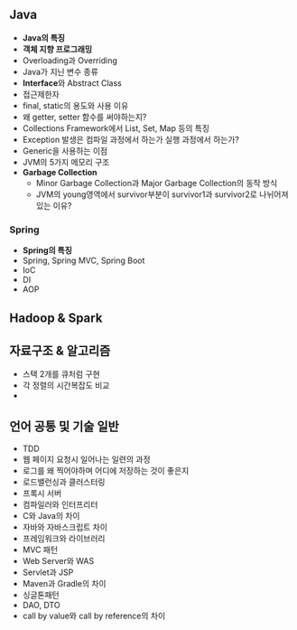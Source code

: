 
## Java
- **Java의 특징**
- **객체 지향 프로그래밍**
- Overloading과 Overriding
- Java가 지닌 변수 종류
- **Interface**와 Abstract Class
- 접근제한자
- final, static의 용도와 사용 이유
- 왜 getter, setter 함수를 써야하는지?
- Collections Framework에서 List, Set, Map 등의 특징
- Exception 발생은 컴파일 과정에서 하는가 실행 과정에서 하는가?
- Generic을 사용하는 이점
- JVM의 5가지 메모리 구조
- **Garbage Collection**
  - Minor Garbage Collection과 Major Garbage Collection의 동작 방식
  - JVM의 young영역에서 survivor부분이 survivor1과 survivor2로 나뉘어져있는 이유?
  
### Spring
- **Spring의 특징**
- Spring, Spring MVC, Spring Boot
- IoC
- DI
- AOP

## Hadoop & Spark

## 자료구조 & 알고리즘
- 스택 2개를 큐처럼 구현
- 각 정렬의 시간복잡도 비교
- 

## 언어 공통 및 기술 일반
- TDD
- 웹 페이지 요청시 일어나는 일련의 과정
- 로그를 왜 찍어야하며 어디에 저장하는 것이 좋은지
- 로드밸런싱과 클러스터링
- 프록시 서버
- 컴파일러와 인터프리터
- C와 Java의 차이
- 자바와 자바스크립트 차이
- 프레임워크와 라이브러리
- MVC 패턴
- Web Server와 WAS
- Servlet과 JSP
- Maven과 Gradle의 차이
- 싱글톤패턴
- DAO, DTO
- call by value와 call by reference의 차이
  
